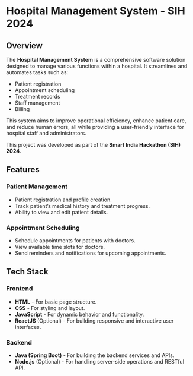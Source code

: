<h1>Hospital Management System - SIH 2024</h1>

<h2>Overview</h2>
<p>The <strong>Hospital Management System</strong> is a comprehensive software solution designed to manage various functions within a hospital. It streamlines and automates tasks such as:</p>
<ul>
  <li>Patient registration</li>
  <li>Appointment scheduling</li>
  <li>Treatment records</li>
  <li>Staff management</li>
  <li>Billing</li>
</ul>
<p>This system aims to improve operational efficiency, enhance patient care, and reduce human errors, all while providing a user-friendly interface for hospital staff and administrators.</p>
<p>This project was developed as part of the <strong>Smart India Hackathon (SIH) 2024</strong>.</p>

<h2>Features</h2>
<h3>Patient Management</h3>
<ul>
  <li>Patient registration and profile creation.</li>
  <li>Track patient’s medical history and treatment progress.</li>
  <li>Ability to view and edit patient details.</li>
</ul>

<h3>Appointment Scheduling</h3>
<ul>
  <li>Schedule appointments for patients with doctors.</li>
  <li>View available time slots for doctors.</li>
  <li>Send reminders and notifications for upcoming appointments.</li>
</ul>

<h2>Tech Stack</h2>
<h3>Frontend</h3>
<ul>
  <li><strong>HTML</strong> - For basic page structure.</li>
  <li><strong>CSS</strong> - For styling and layout.</li>
  <li><strong>JavaScript</strong> - For dynamic behavior and functionality.</li>
  <li><strong>ReactJS</strong> (Optional) - For building responsive and interactive user interfaces.</li>
</ul>

<h3>Backend</h3>
<ul>
  <li><strong>Java (Spring Boot)</strong> - For building the backend services and APIs.</li>
  <li><strong>Node.js</strong> (Optional) - For handling server-side operations and RESTful API.</li>
</ul>
